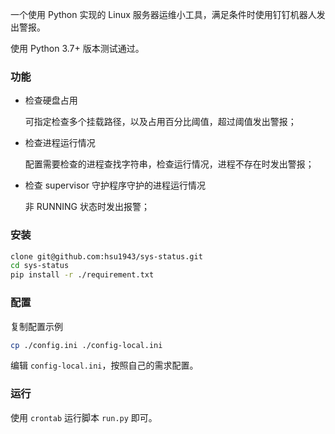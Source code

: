 一个使用 Python 实现的 Linux 服务器运维小工具，满足条件时使用钉钉机器人发出警报。

使用 Python 3.7+ 版本测试通过。

### 功能
- 检查硬盘占用
    
  可指定检查多个挂载路径，以及占用百分比阈值，超过阈值发出警报；
  
- 检查进程运行情况

  配置需要检查的进程查找字符串，检查运行情况，进程不存在时发出警报；

- 检查 supervisor 守护程序守护的进程运行情况

  非 RUNNING 状态时发出报警；

### 安装

```bash
clone git@github.com:hsu1943/sys-status.git
cd sys-status
pip install -r ./requirement.txt
```

### 配置

复制配置示例

```bash
cp ./config.ini ./config-local.ini
```

编辑 `config-local.ini`，按照自己的需求配置。

### 运行

使用 `crontab` 运行脚本 `run.py` 即可。


  